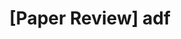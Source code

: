 ---
layout: single
author_profile: true
sidebar:
  nav: "main"
title:  "[Paper Review] adf"
categories:
    - Graphical
    - Paper Review
use_math: true
---